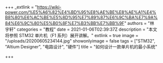 +++
_extlink = "https://wiki-power.com/%E5%A6%82%E4%BD%95%E8%AE%BE%E8%AE%A1%E4%B8%80%E6%AC%BE%E5%8D%95%E7%89%87%E6%9C%BA%E7%9A%84%E6%9C%80%E5%B0%8F%E7%B3%BB%E7%BB%9F"
authors = "林宇轩"
categories = "教程"
date = 2021-01-06T02:39:37Z
description = "本文将参照 STM32 单片机（F1 系列）展开讲解。"
extlink = true
image = "/uploads/20200605234144.jpg"
showonlyimage = false
tags = ["STM32", "Altium Designer", "电路设计", "硬件"]
title = "如何设计一款单片机的最小系统"

+++
